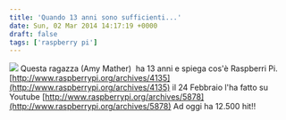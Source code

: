 ```yaml
---
title: 'Quando 13 anni sono sufficienti...'
date: Sun, 02 Mar 2014 14:17:19 +0000
draft: false
tags: ['raspberry pi']
---
```


![](http://farm9.staticflickr.com/8237/8558372325_dacc5efb81_z.jpg) Questa ragazza (Amy Mather)  ha 13 anni e spiega cos'è Raspberri Pi. [http://www.raspberrypi.org/archives/4135](http://www.raspberrypi.org/archives/4135) il 24 Febbraio l'ha fatto su Youtube [http://www.raspberrypi.org/archives/5878](http://www.raspberrypi.org/archives/5878) Ad oggi ha 12.500 hit!!